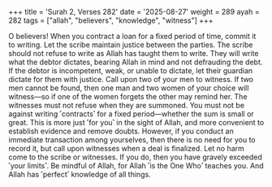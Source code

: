 +++
title = 'Surah 2, Verses 282'
date = '2025-08-27'
weight = 289
ayah = 282
tags = ["allah", "believers", "knowledge", "witness"]
+++

O believers! When you contract a loan for a fixed period of time, commit it to writing. Let the scribe maintain justice between the parties. The scribe should not refuse to write as Allah has taught them to write. They will write what the debtor dictates, bearing Allah in mind and not defrauding the debt. If the debtor is incompetent, weak, or unable to dictate, let their guardian dictate for them with justice. Call upon two of your men to witness. If two men cannot be found, then one man and two women of your choice will witness—so if one of the women forgets the other may remind her. The witnesses must not refuse when they are summoned. You must not be against writing ˹contracts˺ for a fixed period—whether the sum is small or great. This is more just ˹for you˺ in the sight of Allah, and more convenient to establish evidence and remove doubts. However, if you conduct an immediate transaction among yourselves, then there is no need for you to record it, but call upon witnesses when a deal is finalized. Let no harm come to the scribe or witnesses. If you do, then you have gravely exceeded ˹your limits˺. Be mindful of Allah, for Allah ˹is the One Who˺ teaches you. And Allah has ˹perfect˺ knowledge of all things.